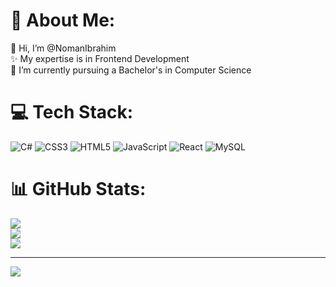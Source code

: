 # 💫 About Me:
👋 Hi, I’m @NomanIbrahim<br>✨ My expertise is in Frontend Development<br>🌱 I’m currently pursuing a Bachelor's in Computer Science


# 💻 Tech Stack:
![C#](https://img.shields.io/badge/c%23-%23239120.svg?style=for-the-badge&logo=c-sharp&logoColor=white) ![CSS3](https://img.shields.io/badge/css3-%231572B6.svg?style=for-the-badge&logo=css3&logoColor=white) ![HTML5](https://img.shields.io/badge/html5-%23E34F26.svg?style=for-the-badge&logo=html5&logoColor=white) ![JavaScript](https://img.shields.io/badge/javascript-%23323330.svg?style=for-the-badge&logo=javascript&logoColor=%23F7DF1E) ![React](https://img.shields.io/badge/react-%2320232a.svg?style=for-the-badge&logo=react&logoColor=%2361DAFB) ![MySQL](https://img.shields.io/badge/mysql-%2300f.svg?style=for-the-badge&logo=mysql&logoColor=white)
# 📊 GitHub Stats:
![](https://github-readme-stats.vercel.app/api?username=NomanIbrahim&theme=dark&hide_border=false&include_all_commits=false&count_private=false)<br/>
![](https://github-readme-streak-stats.herokuapp.com/?user=NomanIbrahim&theme=dark&hide_border=false)<br/>
![](https://github-readme-stats.vercel.app/api/top-langs/?username=NomanIbrahim&theme=dark&hide_border=false&include_all_commits=false&count_private=false&layout=compact)

---
[![](https://visitcount.itsvg.in/api?id=NomanIbrahim&icon=0&color=0)](https://visitcount.itsvg.in)

<!-- Proudly created with GPRM ( https://gprm.itsvg.in ) -->
